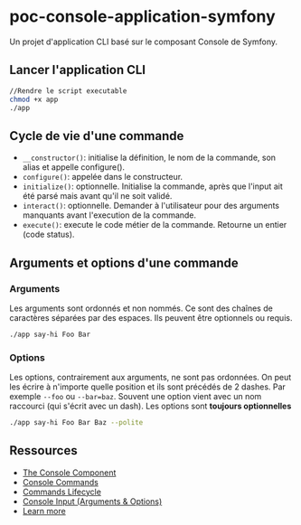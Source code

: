 # poc-console-application-symfony

Un projet d'application CLI basé sur le composant Console de Symfony.

## Lancer l'application CLI

~~~bash
//Rendre le script executable
chmod +x app
./app
~~~

## Cycle de vie d'une commande

- `__constructor()`: initialise la définition, le nom de la commande, son alias et appelle configure().
- `configure()`: appelée dans le constructeur.
- `initialize()`: optionnelle. Initialise la commande, après que l'input ait été parsé mais avant qu'il ne soit validé.
- `interact()`: optionnelle. Demander à l'utilisateur pour des arguments manquants avant l'execution de la commande.
- `execute()`: execute le code métier de la commande. Retourne un entier (code status).  

## Arguments et options d'une commande

### Arguments

Les arguments sont ordonnés et non nommés. Ce sont des chaînes de caractères séparées par des espaces. Ils peuvent être optionnels ou requis.

~~~bash
./app say-hi Foo Bar
~~~

### Options

Les options, contrairement aux arguments, ne sont pas ordonnées. On peut les écrire à n'importe quelle position et ils sont précédés de 2 dashes. Par exemple `--foo` ou  `--bar=baz`. Souvent une option vient avec un nom raccourci (qui s'écrit avec un dash). Les options sont **toujours optionnelles** 

~~~bash
./app say-hi Foo Bar Baz --polite
~~~


## Ressources

- [The Console Component](https://symfony.com/doc/current/components/console.html)
- [Console Commands](https://symfony.com/doc/current/console.html)
- [Commands Lifecycle](https://symfony.com/doc/current/console.html#command-lifecycle)
- [Console Input (Arguments & Options)](https://symfony.com/doc/current/console/input.html)
- [Learn more](https://symfony.com/doc/current/components/console.html#learn-more)